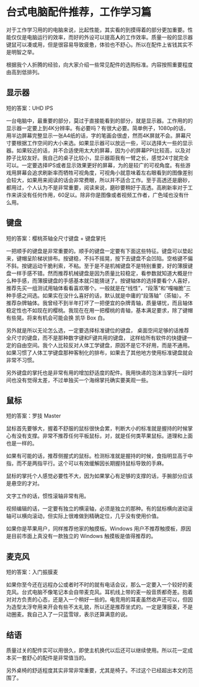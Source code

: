 # 台式电脑配件推荐，工作学习篇

对于工作学习用的的电脑来说，比起性能，其实看的到摸得着的部分更加重要。性能仅仅是电脑运行的效率，而好的外设可以提高**人**的工作效率。质量一般的显示器键鼠可以凑或用，但是很容易导致疲惫，体验也不舒心。所以在配件上省钱其实不是明智之举。

根据我个人折腾的经验，向大家介绍一些常见配件的选购标准。内容按照重要程度由高到低排列。

## 显示器
短的答案：UHD IPS

一台电脑中，最重要的部分，莫过于直接能看到的部分，就是显示器。工作用的的显示器一定要上到4K分辨率。有必要吗？有很大必要。简单例子，1080p的话，用半边屏幕完整显示一张A4纸的话，字的笔画会很虚，然而4K屏就不会。屏幕尺寸要根据工作空间的大小来选。如果显示器可以放远一些，可以选择大一些的显示器。如果较近的话，并不合适使用太大的屏幕，因为小的屏幕PPI比较高，以及对脖子比较友好。我自己的桌子比较小，显示器距我有一臂之长，感觉24寸就完全可以。一定要选择IPS或者显示效果更好的屏幕，为的是较广的可视角度。有些游戏用屏幕会追求刷新率而牺牲可视角度，可视角小就意味着左右眼看到的图像差别会较大，如果用来阅读的话会非常费眼，所以并不适合工作。至于高透还是磨砂，都用过，个人认为不是非常重要，阅读来说，磨砂要稍好于高透。高刷新率对于工作来讲没有任何作用，60足以。除非你是图像或者视频工作者，广色域也没有什么用。

## 键盘
短的答案：樱桃茶轴全尺寸键盘 + 键盘掌托

一把顺手的键盘是非常重要的。顺手的键盘一定要有下面这些特征。键盘可以垫起来，键帽呈阶梯状排布。按键稳，不抖不摇晃，按下去键盘不会凹陷。空格键不偏不斜。按键运动干脆利索，不粘。至于是不是机械键盘不是特别重要，好的薄膜键盘一样手感不错。然而推荐机械键盘是因为质量比较稳定，看参数就知道大概是什么种手感，而薄膜键盘的手感基本就只能猜谜了。按键轴体的选择要看个人喜好，推荐先买一组测试用轴体看看喜欢哪个。一般就是在“线性”，“段落”和“嘎嘣脆”三种手感之间选。如果实在没什么喜好的话，默认就是中庸的“段落轴”（茶轴）。不推荐杂牌轴体。我曾经不到半年打坏了一把便宜的杂牌青轴，质量堪忧，而且轴体稳定性也不如现在的樱桃。我现在在用一把樱桃的青轴，基本满足要求，除了键帽有些晃。将来有机会可能会换 凯华 Box 白。

另外就是所以无论怎么选，一定要选择标准键位的键盘， 桌面空间足够的话推荐全尺寸的键盘，而不是那种数字键和F键共用的键盘， 这样给所有软件的快捷键一定的自由空间。我个人比较反对人体工学键盘，原因不是它不好用，而是不通用。如果习惯了人体工学键盘那种客制化的排布，如果去了其他地方使用标准键盘就会非常不习惯。

另外键盘的掌托也是非常有用的增加舒适度的配件。我用快递的泡沫当掌托一段时间也没有觉得太差，不过单独买一个海绵掌托确实要美观一些。

## 鼠标
短的答案：罗技 Master

鼠标首先要够大，握着不舒服的鼠标很快会累，判断大小的标准就是握持的时候掌心有没有支撑。非常不推荐任何平板鼠标，对，就是任何类苹果鼠标。道理和上面也是一样的。

如果有可能的话，推荐侧握式的鼠标。检测标准就是握持的时候，食指明显高于中指，而不是两指平行。这个可以有效缓解因长期握持鼠标导致的手麻。

鼠标的掌托个人感觉必要性不大，因为如果掌心有足够的支撑的话，手腕部分应该是悬空的才对。

文字工作的话，惯性滚轴非常有用。

视频编辑的话，一定要有独立的横滚轴，必须是独立的那种。有的鼠标横向波动滚轴可以横向滚动，但实际上很难做到精确定位，几乎没有使用价值。

如果你是苹果用户，同样推荐他家的触摸板。Windows 用户不推荐触摸板，原因是目前市面上真没有一款独立的 Windows 触摸板是值得推荐的。

## 麦克风
短的答案：入门振膜麦

如果你至今还在远程办公或者时不时的就有电话会议，那么一定要入一个较好的麦克风。台式电脑不像笔记本会自带麦克风。耳机线上带的麦一般音质都奇差。抱着对对方负责的心态，还是入一个稍好一些的。电竞用的耳麦虽然收声还可以，但因为造型太浮夸用来开会有些不太礼貌，所以还是推荐坐式的。一定是薄膜麦，不是动圈麦。我自己入了一只蓝雪球，表示还算满意的说。

## 结语
质量过关的配件实可以用很久，即使主机换代以后还可以继续使用。所以花一定成本买一套舒心的配件是非常值当的。

另外桌椅的舒适程度其实非常非常重要，尤其是椅子。不过这个已经超出本文的范围了。